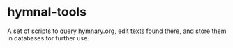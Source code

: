 # hymnal-tools
A set of scripts to query hymnary.org, edit texts found there, and store them in databases for further use.
